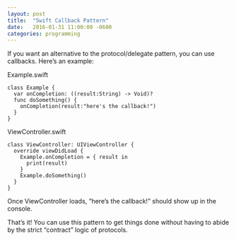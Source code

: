 ```yaml
---
layout: post
title:  "Swift Callback Pattern"
date:   2016-01-31 11:00:00 -0600
categories: programming
---
```


If you want an alternative to the protocol/delegate pattern, you can use callbacks. Here’s an example: 

Example.swift

```
class Example {
  var onCompletion: ((result:String) -> Void)?
  func doSomething() {
    onCompletion(result:"here's the callback!")
  }
}
```

ViewController.swift

```
class ViewController: UIViewController {
  override viewDidLoad {
    Example.onCompletion = { result in
      print(result)
    }
    Example.doSomething()
  }
}
```

Once ViewController loads, “here’s the callback!” should show up in the console.  

That’s it! You can use this pattern to get things done without having to abide by the strict “contract” logic of protocols.

